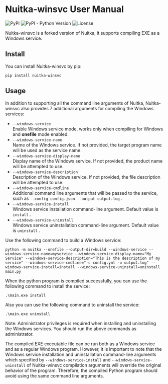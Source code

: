# Nuitka-winsvc User Manual

![PyPI](https://img.shields.io/pypi/v/Nuitka-winsvc) ![PyPI - Python Version](https://img.shields.io/pypi/pyversions/Nuitka-winsvc) ![License](https://img.shields.io/github/license/tabris17/Nuitka-winsvc) 

Nuitka-winsvc is a forked version of Nuitka, it supports compiling EXE as a Windows service. 

## Install

You can install Nuitka-winsvc by pip: 

```shell
pip install nuitka-winsvc
```

## Usage

In addition to supporting all the command line arguments of Nuitka, Nuitka-winsvc also provides 7 additional arguments for compiling the Windows services:

- `--windows-service`  
  Enable Windows service mode, works only when compiling for Windows and **onefile** mode enabled.
- `--windows-service-name`  
  Name of the Windows service. If not provided, the target program name will be used as the service name.
- `--windows-service-display-name`  
  Display name of the Windows service. If not provided, the product name will be attempted to use.
- `--windows-service-description`  
  Description of the Windows service. If not provided, the file description will be attempted to use.
- `--windows-service-cmdline`  
  Additional command line arguments that will be passed to the service, such as `--config config.json --output output.log` .
- `--windows-service-install`  
  Windows service installation command-line argument. Default value is `install` .
- `--windows-service-uninstall`  
  Windows service uninstallation command-line argument. Default value is `uninstall` .

Use the following command to build a Windows service:

```shell
python -m nuitka --onefile --output-dir=build --windows-service --windows-service-name=myservice --windows-service-display-name="My Service" --windows-service-description="This is the description of my service" --windows-service-cmdline="-c config.yml -o output.log" --windows-service-install=install --windows-service-uninstall=uninstall main.py
```

When the python program is compiled successfully, you can use the following command to install the service:

```shell
.\main.exe install
```

Also you can use the following command to uninstall the service:

```shell
.\main.exe uninstall
```

Note: Administrator privileges is required when installing and uninstalling the Windows services. You should run the above commands as administrator. 

The compiled EXE executable file can be run both as a Windows service and as a regular Windows program. However, it is important to note that the Windows service installation and uninstallation command-line arguments which specified by `--windows-service-install` and `--windows-service-uninstall` of Nuitka-winsvc compilation arguments will override the original behavior of the program. Therefore, the compiled Python program should avoid using the same command line arguments.
